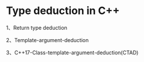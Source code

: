 # Type deduction in C++

1、Return type deduction

2、Template-argument-deduction

3、C++17-Class-template-argument-deduction(CTAD)